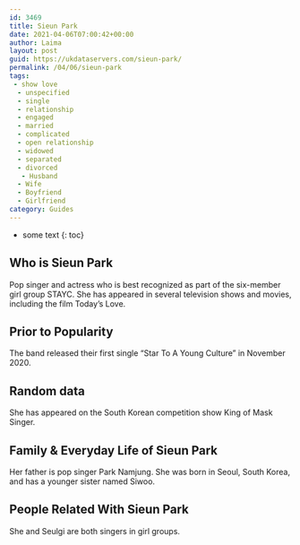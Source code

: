 ```yaml
---
id: 3469
title: Sieun Park
date: 2021-04-06T07:00:42+00:00
author: Laima
layout: post
guid: https://ukdataservers.com/sieun-park/
permalink: /04/06/sieun-park
tags:
 - show love
  - unspecified
  - single
  - relationship
  - engaged
  - married
  - complicated
  - open relationship
  - widowed
  - separated
  - divorced
   - Husband
  - Wife
  - Boyfriend
  - Girlfriend
category: Guides
---
```


* some text
{: toc}


## Who is Sieun Park
                  
                  
                  
Pop singer and actress who is best recognized as part of the six-member girl group STAYC. She has appeared in several television shows and movies, including the film Today&#8217;s Love. 
                  
              
            
              
            
                
                
                
## Prior to Popularity
                  
                  
                  
The band released their first single &#8220;Star To A Young Culture&#8221; in November 2020. 
                  
              
            
              
            
                
                
                
## Random data
                  
                  
                  
She has appeared on the South Korean competition show King of Mask Singer. 
                  
              
            
              
            
                
                
                
## Family & Everyday Life of Sieun Park
                  
                  
                  
Her father is pop singer Park Namjung. She was born in Seoul, South Korea, and has a younger sister named Siwoo.  
                  
              
            
              
            
                
                
                
## People Related With Sieun Park
                  
                  
                  
She and Seulgi are both singers in girl groups. 
                  
              
            
              
            
                
              
            
              
              
            
            
              
            
          
          
          